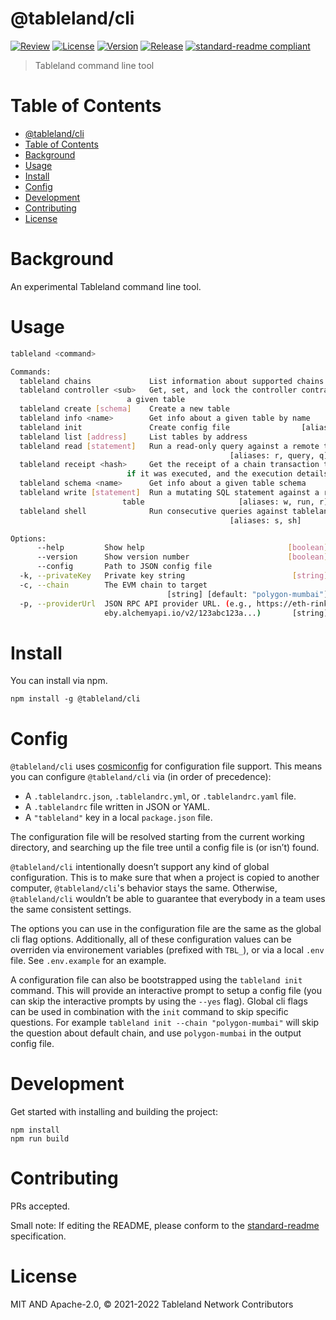 # @tableland/cli

[![Review](https://github.com/tablelandnetwork/js-tableland-cli/actions/workflows/review.yml/badge.svg)](https://github.com/tablelandnetwork/js-tableland-cli/actions/workflows/review.yml)
[![License](https://img.shields.io/github/license/tablelandnetwork/js-tableland-cli.svg)](./LICENSE)
[![Version](https://img.shields.io/github/package-json/v/tablelandnetwork/js-tableland-cli.svg)](./package.json)
[![Release](https://img.shields.io/github/release/tablelandnetwork/js-tableland-cli.svg)](https://github.com/tablelandnetwork/js-tableland-cli/releases/latest)
[![standard-readme compliant](https://img.shields.io/badge/standard--readme-OK-green.svg)](https://github.com/RichardLitt/standard-readme)

> Tableland command line tool

# Table of Contents

- [@tableland/cli](#tablelandcli)
- [Table of Contents](#table-of-contents)
- [Background](#background)
- [Usage](#usage)
- [Install](#install)
- [Config](#config)
- [Development](#development)
- [Contributing](#contributing)
- [License](#license)

# Background

An experimental Tableland command line tool.

# Usage

```bash
tableland <command>

Commands:
  tableland chains             List information about supported chains
  tableland controller <sub>   Get, set, and lock the controller contract for
                          a given table
  tableland create [schema]    Create a new table
  tableland info <name>        Get info about a given table by name
  tableland init               Create config file                [aliases: i]
  tableland list [address]     List tables by address
  tableland read [statement]   Run a read-only query against a remote table
                                                 [aliases: r, query, q]
  tableland receipt <hash>     Get the receipt of a chain transaction to know
                          if it was executed, and the execution details
  tableland schema <name>      Get info about a given table schema
  tableland write [statement]  Run a mutating SQL statement against a remote
                         table                     [aliases: w, run, r]
  tableland shell              Run consecutive queries against tableland
                                                 [aliases: s, sh]

Options:
      --help         Show help                                [boolean]
      --version      Show version number                      [boolean]
      --config       Path to JSON config file
  -k, --privateKey   Private key string                        [string]
  -c, --chain        The EVM chain to target
                                   [string] [default: "polygon-mumbai"]
  -p, --providerUrl  JSON RPC API provider URL. (e.g., https://eth-rink
                     eby.alchemyapi.io/v2/123abc123a...)       [string]
```

# Install

You can install via npm.

```
npm install -g @tableland/cli
```

# Config

`@tableland/cli` uses [cosmiconfig](https://github.com/davidtheclark/cosmiconfig) for configuration file support. This means you can configure `@tableland/cli` via (in order of precedence):

- A `.tablelandrc.json`, `.tablelandrc.yml`, or `.tablelandrc.yaml` file.
- A `.tablelandrc` file written in JSON or YAML.
- A `"tableland"` key in a local `package.json` file.

The configuration file will be resolved starting from the current working directory, and searching up the file tree until a config file is (or isn’t) found.

`@tableland/cli` intentionally doesn’t support any kind of global configuration. This is to make sure that when a project is copied to another computer, `@tableland/cli`'s behavior stays the same. Otherwise, `@tableland/cli` wouldn’t be able to guarantee that everybody in a team uses the same consistent settings.

The options you can use in the configuration file are the same as the global cli flag options. Additionally, all of these configuration values can be overriden via environement variables (prefixed with `TBL_`), or via a local `.env` file. See `.env.example` for an example.

A configuration file can also be bootstrapped using the `tableland init` command. This will provide an interactive prompt to setup a config file (you can skip the interactive prompts by using the `--yes` flag). Global cli flags can be used in combination with the `init` command to skip specific questions. For example `tableland init --chain "polygon-mumbai"` will skip the question about default chain, and use `polygon-mumbai` in the output config file.

# Development

Get started with installing and building the project:

```shell
npm install
npm run build
```

# Contributing

PRs accepted.

Small note: If editing the README, please conform to the
[standard-readme](https://github.com/RichardLitt/standard-readme) specification.

# License

MIT AND Apache-2.0, © 2021-2022 Tableland Network Contributors

